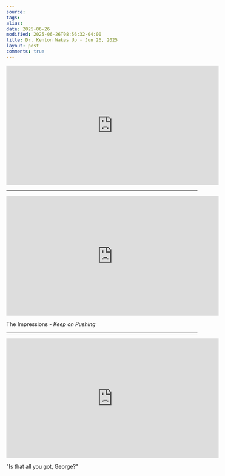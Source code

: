 ```yaml
---
source:
tags:
alias:
date: 2025-06-26
modified: 2025-06-26T08:56:32-04:00
title: Dr. Kenton Wakes Up - Jun 26, 2025
layout: post
comments: true
---
```


  

<iframe width="560" height="315" src="https://www.youtube.com/embed/IYKPalBlEq4" title="YouTube video player" frameborder="0" allow="accelerometer; autoplay; clipboard-write; encrypted-media; gyroscope; picture-in-picture; web-share" allowfullscreen></iframe>

---

<iframe width="560" height="315" src="https://www.youtube.com/embed/Sxa9wNl2OjE?si=h_JP2efGN6YNmq31" title="YouTube video player" frameborder="0" allow="accelerometer; autoplay; clipboard-write; encrypted-media; gyroscope; picture-in-picture; web-share" referrerpolicy="strict-origin-when-cross-origin" allowfullscreen></iframe>

The Impressions - *Keep on Pushing*

---

<iframe width="560" height="315" src="https://www.youtube.com/embed/s3JmvhL5Sd0?si=eL4Mb-V0i9G2uNd8" title="YouTube video player" frameborder="0" allow="accelerometer; autoplay; clipboard-write; encrypted-media; gyroscope; picture-in-picture; web-share" referrerpolicy="strict-origin-when-cross-origin" allowfullscreen></iframe>

"Is that all you got, George?"